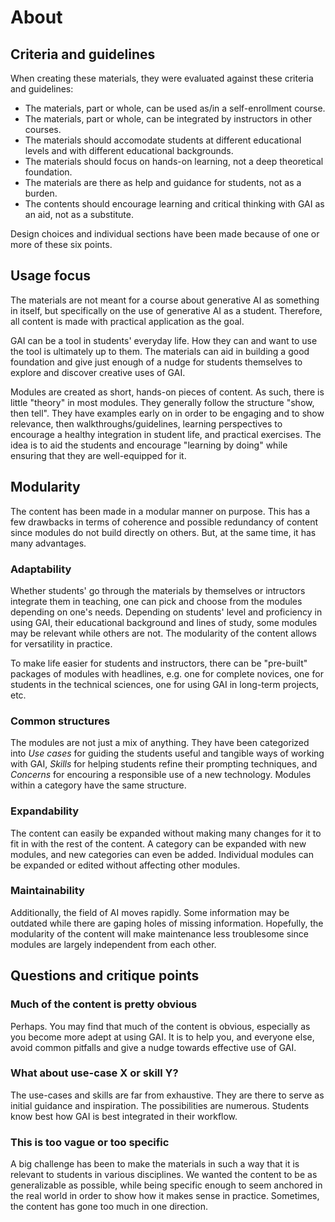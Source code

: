 # About

## Criteria and guidelines
When creating these materials, they were evaluated against these criteria and guidelines:

- The materials, part or whole, can be used as/in a self-enrollment course.
- The materials, part or whole, can be integrated by instructors in other courses.
- The materials should accomodate students at different educational levels and with different educational backgrounds.
- The materials should focus on hands-on learning, not a deep theoretical foundation.
- The materials are there as help and guidance for students, not as a burden.
- The contents should encourage learning and critical thinking with GAI as an aid, not as a substitute.

Design choices and individual sections have been made because of one or more of these six points.

## Usage focus
The materials are not meant for a course about generative AI as something in itself, but specifically on the use of generative AI as a student. Therefore, all content is made with practical application as the goal. 

GAI can be a tool in students' everyday life. How they can and want to use the tool is ultimately up to them. The materials can aid in building a good foundation and give just enough of a nudge for students themselves to explore and discover creative uses of GAI.

Modules are created as short, hands-on pieces of content. As such, there is little "theory" in most modules. They generally follow the structure "show, then tell". They have examples early on in order to be engaging and to show relevance, then walkthroughs/guidelines, learning perspectives to encourage a healthy integration in student life, and practical exercises. The idea is to aid the students and encourage "learning by doing" while ensuring that they are well-equipped for it.

## Modularity
The content has been made in a modular manner on purpose. This has a few drawbacks in terms of coherence and possible redundancy of content since modules do not build directly on others. But, at the same time, it has many advantages.

### Adaptability
Whether students' go through the materials by themselves or intructors integrate them in teaching, one can pick and choose from the modules depending on one's needs.  Depending on students' level and proficiency in using GAI, their educational background and lines of study, some modules may be relevant while others are not. The modularity of the content allows for versatility in practice.

To make life easier for students and instructors, there can be "pre-built" packages of modules with headlines, e.g. one for complete novices, one for students in the technical sciences, one for using GAI in long-term projects, etc.

### Common structures
The modules are not just a mix of anything. They have been categorized into _Use cases_ for guiding the students useful and tangible ways of working with GAI, _Skills_ for helping students refine their prompting techniques, and _Concerns_ for encouring a responsible use of a new technology. Modules within a category have the same structure.

### Expandability
The content can easily be expanded without making many changes for it to fit in with the rest of the content. 
A category can be expanded with new modules, and new categories can even be added. Individual modules can be expanded or edited without affecting other modules.

### Maintainability
Additionally, the field of AI moves rapidly. Some information may be outdated while there are gaping holes of missing information. Hopefully, the modularity of the content will make maintenance less troublesome since modules are largely independent from each other.

## Questions and critique points

### Much of the content is pretty obvious
Perhaps. You may find that much of the content is obvious, especially as you become more adept at using GAI. It is to help you, and everyone else, avoid common pitfalls and give a nudge towards effective use of GAI.

### What about use-case X or skill Y?
The use-cases and skills are far from exhaustive. They are there to serve as initial guidance and inspiration. The possibilities are numerous. Students know best how GAI is best integrated in their workflow.

### This is too vague or too specific
A big challenge has been to make the materials in such a way that it is relevant to students in various disciplines. We wanted the content to be as generalizable as possible, while being specific enough to seem anchored in the real world in order to show how it makes sense in practice. Sometimes, the content has gone too much in one direction.